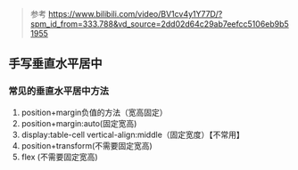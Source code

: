 > 参考 https://www.bilibili.com/video/BV1cv4y1Y77D/?spm_id_from=333.788&vd_source=2dd02d64c29ab7eefcc5106eb9b51955

## 手写垂直水平居中

### 常见的垂直水平居中方法
1. position+margin负值的方法（宽高固定）
2. position+margin:auto(固定宽高)
3. display:table-cell vertical-align:middle（固定宽度）【不常用】
4. position+transform(不需要固定宽高)
5. flex (不需要固定宽高)
